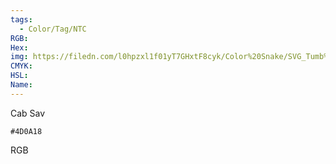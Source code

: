 ```yaml
---
tags:
  - Color/Tag/NTC
RGB:
Hex:
img: https://filedn.com/l0hpzxl1f01yT7GHxtF8cyk/Color%20Snake/SVG_Tumb%20Mass%20No%20Name/4D0A18.svg
CMYK:
HSL:
Name:
---
```

Cab Sav
```palette
#4D0A18
```
RGB

